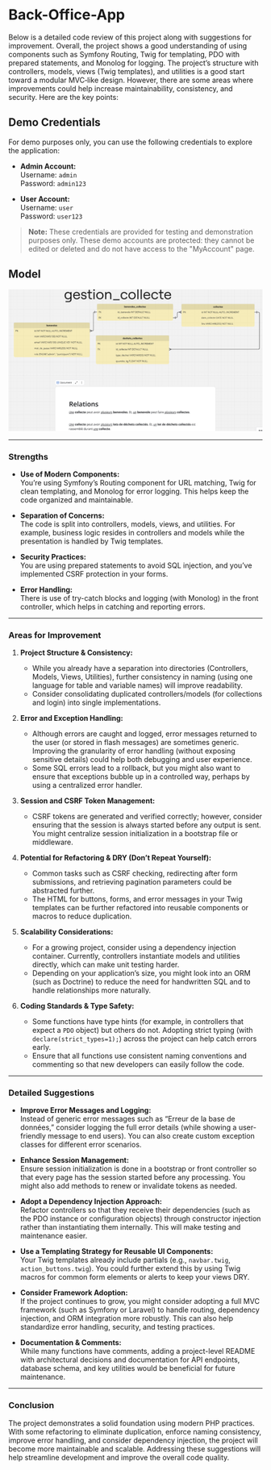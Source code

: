 # Back-Office-App

Below is a detailed code review of this project along with suggestions for improvement. Overall, the project shows a good understanding of using components such as Symfony Routing, Twig for templating, PDO with prepared statements, and Monolog for logging. The project’s structure with controllers, models, views (Twig templates), and utilities is a good start toward a modular MVC‐like design. However, there are some areas where improvements could help increase maintainability, consistency, and security. Here are the key points:

## Demo Credentials

For demo purposes only, you can use the following credentials to explore the application:

- **Admin Account:**  
  Username: `admin`  
  Password: `admin123`

- **User Account:**  
  Username: `user`  
  Password: `user123`

> **Note:** These credentials are provided for testing and demonstration purposes only. These demo accounts are protected: they cannot be edited or deleted and do not have access to the "MyAccount" page.


## Model

![Model](./public/Assets/Images/model.png)

---

### Strengths

- **Use of Modern Components:**  
  You’re using Symfony’s Routing component for URL matching, Twig for clean templating, and Monolog for error logging. This helps keep the code organized and maintainable.

- **Separation of Concerns:**  
  The code is split into controllers, models, views, and utilities. For example, business logic resides in controllers and models while the presentation is handled by Twig templates.

- **Security Practices:**  
  You are using prepared statements to avoid SQL injection, and you’ve implemented CSRF protection in your forms.

- **Error Handling:**  
  There is use of try-catch blocks and logging (with Monolog) in the front controller, which helps in catching and reporting errors.

---

### Areas for Improvement

1. **Project Structure & Consistency:**

   - While you already have a separation into directories (Controllers, Models, Views, Utilities), further consistency in naming (using one language for table and variable names) will improve readability.
   - Consider consolidating duplicated controllers/models (for collections and login) into single implementations.

2. **Error and Exception Handling:**

   - Although errors are caught and logged, error messages returned to the user (or stored in flash messages) are sometimes generic. Improving the granularity of error handling (without exposing sensitive details) could help both debugging and user experience.
   - Some SQL errors lead to a rollback, but you might also want to ensure that exceptions bubble up in a controlled way, perhaps by using a centralized error handler.

3. **Session and CSRF Token Management:**

   - CSRF tokens are generated and verified correctly; however, consider ensuring that the session is always started before any output is sent. You might centralize session initialization in a bootstrap file or middleware.

4. **Potential for Refactoring & DRY (Don’t Repeat Yourself):**

   - Common tasks such as CSRF checking, redirecting after form submissions, and retrieving pagination parameters could be abstracted further.
   - The HTML for buttons, forms, and error messages in your Twig templates can be further refactored into reusable components or macros to reduce duplication.

5. **Scalability Considerations:**

   - For a growing project, consider using a dependency injection container. Currently, controllers instantiate models and utilities directly, which can make unit testing harder.
   - Depending on your application’s size, you might look into an ORM (such as Doctrine) to reduce the need for handwritten SQL and to handle relationships more naturally.

6. **Coding Standards & Type Safety:**
   - Some functions have type hints (for example, in controllers that expect a `PDO` object) but others do not. Adopting strict typing (with `declare(strict_types=1);`) across the project can help catch errors early.
   - Ensure that all functions use consistent naming conventions and commenting so that new developers can easily follow the code.

---

### Detailed Suggestions

- **Improve Error Messages and Logging:**  
  Instead of generic error messages such as “Erreur de la base de données,” consider logging the full error details (while showing a user-friendly message to end users). You can also create custom exception classes for different error scenarios.

- **Enhance Session Management:**  
  Ensure session initialization is done in a bootstrap or front controller so that every page has the session started before any processing. You might also add methods to renew or invalidate tokens as needed.

- **Adopt a Dependency Injection Approach:**  
  Refactor controllers so that they receive their dependencies (such as the PDO instance or configuration objects) through constructor injection rather than instantiating them internally. This will make testing and maintenance easier.

- **Use a Templating Strategy for Reusable UI Components:**  
  Your Twig templates already include partials (e.g., `navbar.twig`, `action_buttons.twig`). You could further extend this by using Twig macros for common form elements or alerts to keep your views DRY.

- **Consider Framework Adoption:**  
  If the project continues to grow, you might consider adopting a full MVC framework (such as Symfony or Laravel) to handle routing, dependency injection, and ORM integration more robustly. This can also help standardize error handling, security, and testing practices.

- **Documentation & Comments:**  
  While many functions have comments, adding a project-level README with architectural decisions and documentation for API endpoints, database schema, and key utilities would be beneficial for future maintenance.

---

### Conclusion

The project demonstrates a solid foundation using modern PHP practices. With some refactoring to eliminate duplication, enforce naming consistency, improve error handling, and consider dependency injection, the project will become more maintainable and scalable. Addressing these suggestions will help streamline development and improve the overall code quality.
